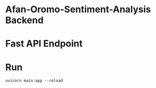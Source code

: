 # Afan-Oromo-Sentiment-Analysis Backend

# Fast API Endpoint

# Run

```
uvicorn main:app --reload
```
